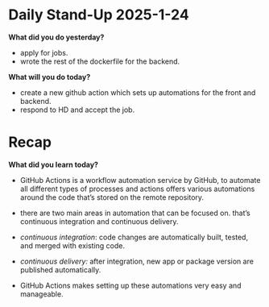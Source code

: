 # Daily Stand-Up 2025-1-24 
**What did you do yesterday?**

   - apply for jobs.
   - wrote the rest of the dockerfile for the backend.

**What will you do today?**

   - create a new github action which sets up automations for the front and backend.
   - respond to HD and accept the job. 

# Recap
**What did you learn today?**

- GitHub Actions is a workflow automation service by GitHub, to automate all different types of processes and actions offers various automations around the code that’s stored on the remote repository.

- there are two main areas in automation that can be focused on. that’s continuous integration and continuous delivery.

- *continuous integration*: code changes are automatically built, tested, and merged with existing code.

- *continuous delivery:* after integration, new app or package version are published automatically.

- GitHub Actions makes setting up these automations very easy and manageable.